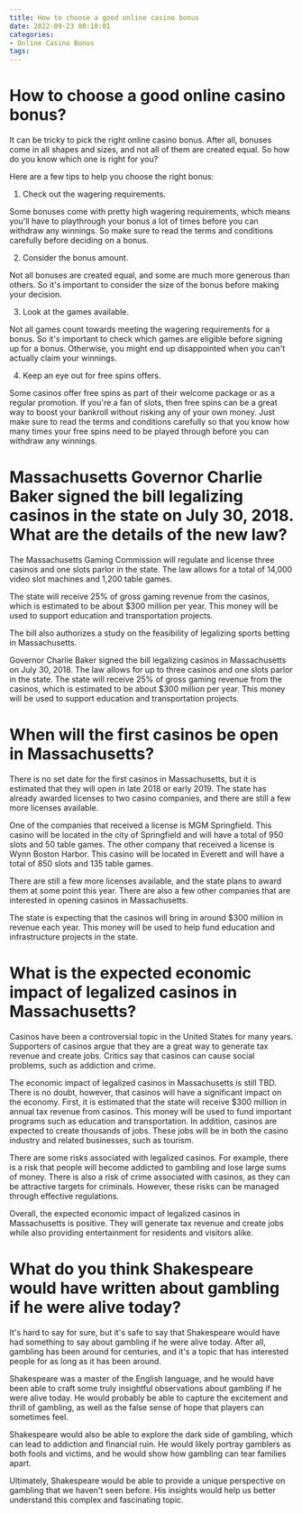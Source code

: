 ```yaml
---
title: How to choose a good online casino bonus 
date: 2022-09-23 00:10:01
categories:
- Online Casino Bonus
tags:
---
```



#  How to choose a good online casino bonus? 

It can be tricky to pick the right online casino bonus. After all, bonuses come in all shapes and sizes, and not all of them are created equal. So how do you know which one is right for you?

Here are a few tips to help you choose the right bonus:

1. Check out the wagering requirements.

Some bonuses come with pretty high wagering requirements, which means you'll have to playthrough your bonus a lot of times before you can withdraw any winnings. So make sure to read the terms and conditions carefully before deciding on a bonus.

2. Consider the bonus amount.

Not all bonuses are created equal, and some are much more generous than others. So it's important to consider the size of the bonus before making your decision.

3. Look at the games available.

Not all games count towards meeting the wagering requirements for a bonus. So it's important to check which games are eligible before signing up for a bonus. Otherwise, you might end up disappointed when you can't actually claim your winnings.

4. Keep an eye out for free spins offers.

Some casinos offer free spins as part of their welcome package or as a regular promotion. If you're a fan of slots, then free spins can be a great way to boost your bankroll without risking any of your own money. Just make sure to read the terms and conditions carefully so that you know how many times your free spins need to be played through before you can withdraw any winnings.

#  Massachusetts Governor Charlie Baker signed the bill legalizing casinos in the state on July 30, 2018. What are the details of the new law? 

The Massachusetts Gaming Commission will regulate and license three casinos and one slots parlor in the state. The law allows for a total of 14,000 video slot machines and 1,200 table games. 

The state will receive 25% of gross gaming revenue from the casinos, which is estimated to be about $300 million per year. This money will be used to support education and transportation projects. 

The bill also authorizes a study on the feasibility of legalizing sports betting in Massachusetts. 

Governor Charlie Baker signed the bill legalizing casinos in Massachusetts on July 30, 2018. The law allows for up to three casinos and one slots parlor in the state. The state will receive 25% of gross gaming revenue from the casinos, which is estimated to be about $300 million per year. This money will be used to support education and transportation projects.

#  When will the first casinos be open in Massachusetts? 

There is no set date for the first casinos in Massachusetts, but it is estimated that they will open in late 2018 or early 2019. The state has already awarded licenses to two casino companies, and there are still a few more licenses available.

One of the companies that received a license is MGM Springfield. This casino will be located in the city of Springfield and will have a total of 950 slots and 50 table games. The other company that received a license is Wynn Boston Harbor. This casino will be located in Everett and will have a total of 850 slots and 135 table games.

There are still a few more licenses available, and the state plans to award them at some point this year. There are also a few other companies that are interested in opening casinos in Massachusetts.

The state is expecting that the casinos will bring in around $300 million in revenue each year. This money will be used to help fund education and infrastructure projects in the state.

#  What is the expected economic impact of legalized casinos in Massachusetts? 

Casinos have been a controversial topic in the United States for many years. Supporters of casinos argue that they are a great way to generate tax revenue and create jobs. Critics say that casinos can cause social problems, such as addiction and crime.

The economic impact of legalized casinos in Massachusetts is still TBD. There is no doubt, however, that casinos will have a significant impact on the economy. First, it is estimated that the state will receive $300 million in annual tax revenue from casinos. This money will be used to fund important programs such as education and transportation. In addition, casinos are expected to create thousands of jobs. These jobs will be in both the casino industry and related businesses, such as tourism.

There are some risks associated with legalized casinos. For example, there is a risk that people will become addicted to gambling and lose large sums of money. There is also a risk of crime associated with casinos, as they can be attractive targets for criminals. However, these risks can be managed through effective regulations.

Overall, the expected economic impact of legalized casinos in Massachusetts is positive. They will generate tax revenue and create jobs while also providing entertainment for residents and visitors alike.

#  What do you think Shakespeare would have written about gambling if he were alive today?

It's hard to say for sure, but it's safe to say that Shakespeare would have had something to say about gambling if he were alive today. After all, gambling has been around for centuries, and it's a topic that has interested people for as long as it has been around.

 Shakespeare was a master of the English language, and he would have been able to craft some truly insightful observations about gambling if he were alive today. He would probably be able to capture the excitement and thrill of gambling, as well as the false sense of hope that players can sometimes feel.

Shakespeare would also be able to explore the dark side of gambling, which can lead to addiction and financial ruin. He would likely portray gamblers as both fools and victims, and he would show how gambling can tear families apart.

Ultimately, Shakespeare would be able to provide a unique perspective on gambling that we haven't seen before. His insights would help us better understand this complex and fascinating topic.